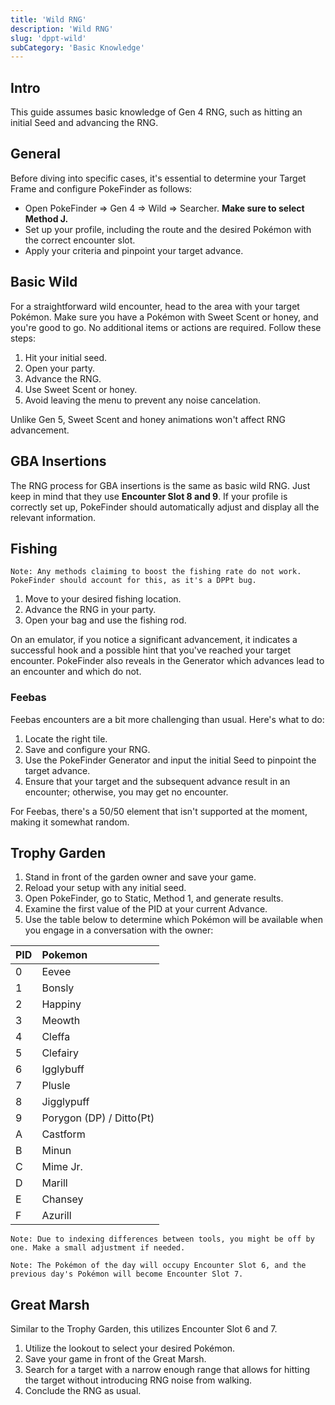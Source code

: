 ```yaml
---
title: 'Wild RNG'
description: 'Wild RNG'
slug: 'dppt-wild'
subCategory: 'Basic Knowledge'
---
```


## Intro

This guide assumes basic knowledge of Gen 4 RNG, such as hitting an initial Seed and advancing the RNG.

## General

Before diving into specific cases, it's essential to determine your Target Frame and configure PokeFinder as follows:

- Open PokeFinder => Gen 4 => Wild => Searcher. **Make sure to select Method J.**
- Set up your profile, including the route and the desired Pokémon with the correct encounter slot.
- Apply your criteria and pinpoint your target advance.

## Basic Wild

For a straightforward wild encounter, head to the area with your target Pokémon. Make sure you have a Pokémon with Sweet Scent or honey, and you're good to go. No additional items or actions are required. Follow these steps:

1. Hit your initial seed.
2. Open your party.
3. Advance the RNG.
4. Use Sweet Scent or honey.
5. Avoid leaving the menu to prevent any noise cancelation.

Unlike Gen 5, Sweet Scent and honey animations won't affect RNG advancement.

## GBA Insertions

The RNG process for GBA insertions is the same as basic wild RNG. Just keep in mind that they use **Encounter Slot 8 and 9**. If your profile is correctly set up, PokeFinder should automatically adjust and display all the relevant information.

## Fishing

```
Note: Any methods claiming to boost the fishing rate do not work. PokeFinder should account for this, as it's a DPPt bug.
```

1. Move to your desired fishing location.
2. Advance the RNG in your party.
3. Open your bag and use the fishing rod.

On an emulator, if you notice a significant advancement, it indicates a successful hook and a possible hint that you've reached your target encounter. PokeFinder also reveals in the Generator which advances lead to an encounter and which do not.

### Feebas

Feebas encounters are a bit more challenging than usual. Here's what to do:

1. Locate the right tile.
2. Save and configure your RNG.
3. Use the PokeFinder Generator and input the initial Seed to pinpoint the target advance.
4. Ensure that your target and the subsequent advance result in an encounter; otherwise, you may get no encounter.

For Feebas, there's a 50/50 element that isn't supported at the moment, making it somewhat random.

## Trophy Garden

1. Stand in front of the garden owner and save your game.
2. Reload your setup with any initial seed.
3. Open PokeFinder, go to Static, Method 1, and generate results.
4. Examine the first value of the PID at your current Advance.
5. Use the table below to determine which Pokémon will be available when you engage in a conversation with the owner:

| PID | Pokemon                  |
| :-- | :----------------------- |
| 0   | Eevee                    |
| 1   | Bonsly                   |
| 2   | Happiny                  |
| 3   | Meowth                   |
| 4   | Cleffa                   |
| 5   | Clefairy                 |
| 6   | Igglybuff                |
| 7   | Plusle                   |
| 8   | Jigglypuff               |
| 9   | Porygon (DP) / Ditto(Pt) |
| A   | Castform                 |
| B   | Minun                    |
| C   | Mime Jr.                 |
| D   | Marill                   |
| E   | Chansey                  |
| F   | Azurill                  |

```
Note: Due to indexing differences between tools, you might be off by one. Make a small adjustment if needed.
```

```
Note: The Pokémon of the day will occupy Encounter Slot 6, and the previous day's Pokémon will become Encounter Slot 7.
```

## Great Marsh

Similar to the Trophy Garden, this utilizes Encounter Slot 6 and 7.

1. Utilize the lookout to select your desired Pokémon.
2. Save your game in front of the Great Marsh.
3. Search for a target with a narrow enough range that allows for hitting the target without introducing RNG noise from walking.
4. Conclude the RNG as usual.
